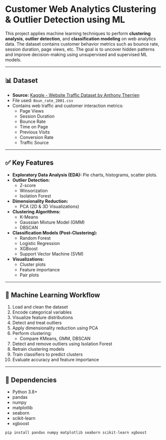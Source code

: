 # Customer Web Analytics Clustering & Outlier Detection using ML

This project applies machine learning techniques to perform **clustering analysis**, **outlier detection**, and **classification modeling** on web analytics data. The dataset contains customer behavior metrics such as bounce rate, session duration, page views, etc. The goal is to uncover hidden patterns and improve decision-making using unsupervised and supervised ML models.

---

## 📊 Dataset

- **Source:** [Kaggle - Website Traffic Dataset by Anthony Therrien](https://www.kaggle.com/datasets/anthonytherrien/website-traffic/data)
- File used: `Boun_rate_2001.csv`
- Contains web traffic and customer interaction metrics:
  - Page Views
  - Session Duration
  - Bounce Rate
  - Time on Page
  - Previous Visits
  - Conversion Rate
  - Traffic Source

---

## ✅ Key Features

- **Exploratory Data Analysis (EDA):** Pie charts, histograms, scatter plots.
- **Outlier Detection:**
  - Z-score
  - Winsorization
  - Isolation Forest
- **Dimensionality Reduction:**
  - PCA (2D & 3D Visualizations)
- **Clustering Algorithms:**
  - K-Means
  - Gaussian Mixture Model (GMM)
  - DBSCAN
- **Classification Models (Post-Clustering):**
  - Random Forest
  - Logistic Regression
  - XGBoost
  - Support Vector Machine (SVM)
- **Visualizations:**
  - Cluster plots
  - Feature importance
  - Pair plots

---

## 🧠 Machine Learning Workflow

1. Load and clean the dataset
2. Encode categorical variables
3. Visualize feature distributions
4. Detect and treat outliers
5. Apply dimensionality reduction using PCA
6. Perform clustering:
   - Compare KMeans, GMM, DBSCAN
7. Detect and remove outliers using Isolation Forest
8. Retrain clustering models
9. Train classifiers to predict clusters
10. Evaluate accuracy and feature importance

---

## 📌 Dependencies

- Python 3.8+
- pandas
- numpy
- matplotlib
- seaborn
- scikit-learn
- xgboost

```bash
pip install pandas numpy matplotlib seaborn scikit-learn xgboost
